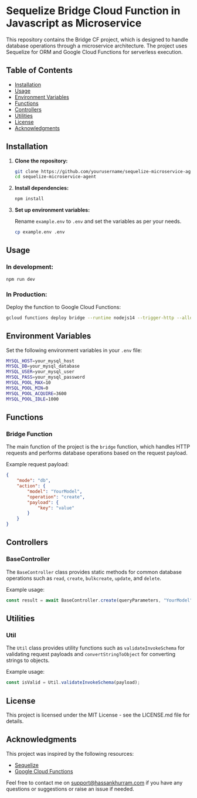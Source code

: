 # Sequelize Bridge Cloud Function in Javascript as Microservice

This repository contains the Bridge CF project, which is designed to handle database operations through a microservice architecture. The project uses Sequelize for ORM and Google Cloud Functions for serverless execution.

## Table of Contents

- [Installation](#installation)
- [Usage](#usage)
- [Environment Variables](#environment-variables)
- [Functions](#functions)
- [Controllers](#controllers)
- [Utilities](#utilities)
- [License](#license)
- [Acknowledgments](#acknowledgments)

## Installation

1. **Clone the repository:**

   ```sh
   git clone https://github.com/yourusername/sequelize-microservice-agent.git
   cd sequelize-microservice-agent
   ```

2. **Install dependencies:**

   ```sh
   npm install
   ```

3. **Set up environment variables:**

   Rename `example.env` to `.env` and set the variables as per your needs.

   ```sh
   cp example.env .env
   ```

## Usage

### In development:

```sh
npm run dev
```

### In Production:

Deploy the function to Google Cloud Functions:

```sh
gcloud functions deploy bridge --runtime nodejs14 --trigger-http --allow-unauthenticated
```

## Environment Variables

Set the following environment variables in your `.env` file:

```sh
MYSQL_HOST=your_mysql_host
MYSQL_DB=your_mysql_database
MYSQL_USER=your_mysql_user
MYSQL_PASS=your_mysql_password
MYSQL_POOL_MAX=10
MYSQL_POOL_MIN=0
MYSQL_POOL_ACQUIRE=3600
MYSQL_POOL_IDLE=1000
```

## Functions

### Bridge Function

The main function of the project is the `bridge` function, which handles HTTP requests and performs database operations based on the request payload.

Example request payload:

```json
{
    "mode": "db",
    "action": {
        "model": "YourModel",
        "operation": "create",
        "payload": {
            "key": "value"
        }
    }
}
```

## Controllers

### BaseController

The `BaseController` class provides static methods for common database operations such as `read`, `create`, `bulkcreate`, `update`, and `delete`.

Example usage:

```javascript
const result = await BaseController.create(queryParameters, "YourModel", payload);
```

## Utilities

### Util

The `Util` class provides utility functions such as `validateInvokeSchema` for validating request payloads and `convertStringToObject` for converting strings to objects.

Example usage:

```javascript
const isValid = Util.validateInvokeSchema(payload);
```

## License

This project is licensed under the MIT License - see the LICENSE.md file for details.

## Acknowledgments

This project was inspired by the following resources:

* [Sequelize](https://sequelize.org/)
* [Google Cloud Functions](https://cloud.google.com/functions)

Feel free to contact me on support@hassankhurram.com if you have any questions or suggestions or raise an issue if needed.
